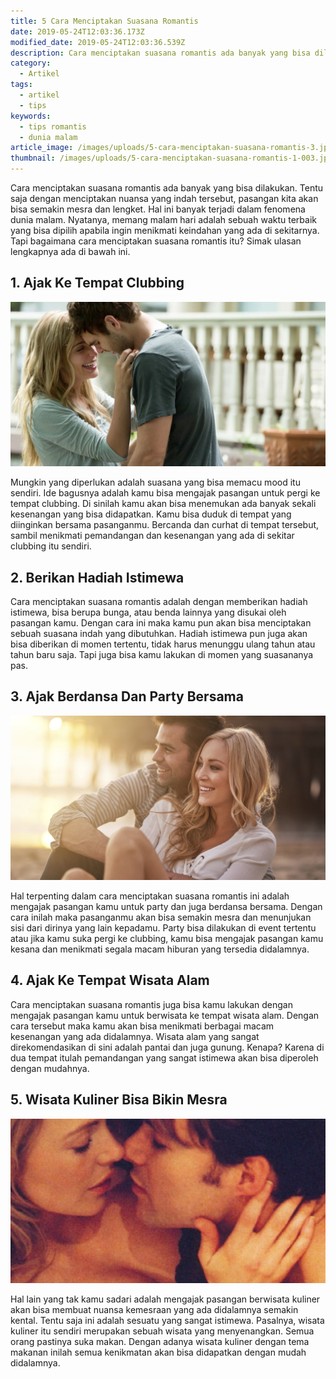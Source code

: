 ```yaml
---
title: 5 Cara Menciptakan Suasana Romantis
date: 2019-05-24T12:03:36.173Z
modified_date: 2019-05-24T12:03:36.539Z
description: Cara menciptakan suasana romantis ada banyak yang bisa dilakukan. Tentu saja dengan menciptakan nuansa yang indah tersebut.
category:
  - Artikel
tags:
  - artikel
  - tips
keywords:
  - tips romantis
  - dunia malam
article_image: /images/uploads/5-cara-menciptakan-suasana-romantis-3.jpeg
thumbnail: /images/uploads/5-cara-menciptakan-suasana-romantis-1-003.jpg
---
```

Cara menciptakan suasana romantis ada banyak yang bisa dilakukan. Tentu saja dengan menciptakan nuansa yang indah tersebut, pasangan kita akan bisa semakin mesra dan lengket. Hal ini banyak terjadi dalam fenomena dunia malam. Nyatanya, memang malam hari adalah sebuah waktu terbaik yang bisa dipilih apabila ingin menikmati keindahan yang ada di sekitarnya. Tapi bagaimana cara menciptakan suasana romantis itu? Simak ulasan lengkapnya ada di bawah ini.



## 1. Ajak Ke Tempat Clubbing

![5 Cara Menciptakan Suasana Romantis](/images/uploads/5-cara-menciptakan-suasana-romantis-3.jpeg)

Mungkin yang diperlukan adalah suasana yang bisa memacu mood itu sendiri. Ide bagusnya adalah kamu bisa mengajak pasangan untuk pergi ke tempat clubbing. Di sinilah kamu akan bisa menemukan ada banyak sekali kesenangan yang bisa didapatkan. Kamu bisa duduk di tempat yang diinginkan bersama pasanganmu. Bercanda dan curhat di tempat tersebut, sambil menikmati pemandangan dan kesenangan yang ada di sekitar clubbing itu sendiri.



## 2. Berikan Hadiah Istimewa

Cara menciptakan suasana romantis adalah dengan memberikan hadiah istimewa, bisa berupa bunga, atau benda lainnya yang disukai oleh pasangan kamu. Dengan cara ini maka kamu pun akan bisa menciptakan sebuah suasana indah yang dibutuhkan. Hadiah istimewa pun juga akan bisa diberikan di momen tertentu, tidak harus menunggu ulang tahun atau tahun baru saja. Tapi juga bisa kamu lakukan di momen yang suasananya pas.



## 3. Ajak Berdansa Dan Party Bersama

![5 Cara Menciptakan Suasana Romantis](/images/uploads/5-cara-menciptakan-suasana-romantis-2.jpg)

Hal terpenting dalam cara menciptakan suasana romantis ini adalah mengajak pasangan kamu untuk party dan juga berdansa bersama. Dengan cara inilah maka pasanganmu akan bisa semakin mesra dan menunjukan sisi dari dirinya yang lain kepadamu. Party bisa dilakukan di event tertentu atau jika kamu suka pergi ke clubbing, kamu bisa mengajak pasangan kamu kesana dan menikmati segala macam hiburan yang tersedia didalamnya.



## 4. Ajak Ke Tempat Wisata Alam

Cara menciptakan suasana romantis juga bisa kamu lakukan dengan mengajak pasangan kamu untuk berwisata ke tempat wisata alam. Dengan cara tersebut maka kamu akan bisa menikmati berbagai macam kesenangan yang ada didalamnya. Wisata alam yang sangat direkomendasikan di sini adalah pantai dan juga gunung. Kenapa? Karena di dua tempat itulah pemandangan yang sangat istimewa akan bisa diperoleh dengan mudahnya.



## 5. Wisata Kuliner Bisa Bikin Mesra

![5 Cara Menciptakan Suasana Romantis](/images/uploads/5-cara-menciptakan-suasana-romantis-1.jpg)

Hal lain yang tak kamu sadari adalah mengajak pasangan berwisata kuliner akan bisa membuat nuansa kemesraan yang ada didalamnya semakin kental. Tentu saja ini adalah sesuatu yang sangat istimewa. Pasalnya, wisata kuliner itu sendiri merupakan sebuah wisata yang menyenangkan. Semua orang pastinya suka makan. Dengan adanya wisata kuliner dengan tema makanan inilah semua kenikmatan akan bisa didapatkan dengan mudah didalamnya.
